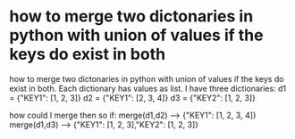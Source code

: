 
# how to merge two dictonaries in python with union of values if the keys do exist in both

how to merge two dictonaries in python with union of values if the keys do exist in both. Each dictionary has values as list.
I have three dictionaries:
   d1 = {"KEY1": [1, 2, 3]}
   d2 = {"KEY1": [2, 3, 4]}
   d3 = {"KEY2": [1, 2, 3]}

how could I merge then so if:
   merge(d1,d2) --> {"KEY1": [1, 2, 3, 4]}
   merge(d1,d3) --> {"KEY1": [1, 2, 3],"KEY2": [1, 2, 3]}


        